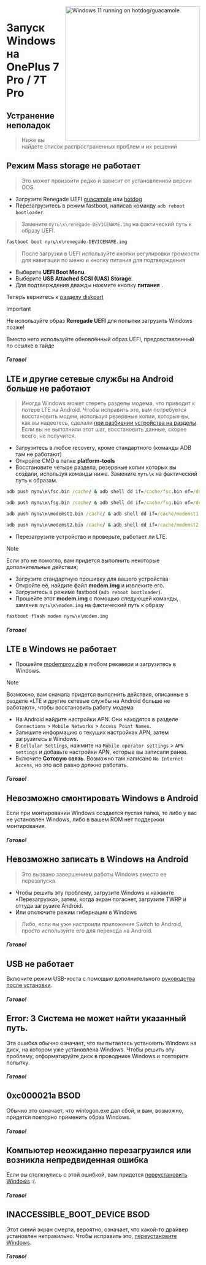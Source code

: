 <img align="right" src="https://github.com/n00b69/woa-op7/blob/main/op7.png" width="350" alt="Windows 11 running on hotdog/guacamole">

# Запуск Windows на OnePlus 7 Pro / 7T Pro

## Устранение неполадок
> Ниже вы найдете список распространенных проблем и их решений

## Режим Mass storage не работает
> Это может произойти редко и зависит от установленной версии OOS.
- Загрузите Renegade UEFI [guacamole](https://github.com/n00b69/woa-op7/releases/download/Files/renegade-guacamole.img) или [hotdog](https://github.com/n00b69/woa-op7/releases/download/Files/renegade-hotdog.img) 
- Перезагрузитесь в режим fastboot, написав команду `adb reboot bootloader`.
> Замените `путь\к\renegade-DEVICENAME.img` на фактический путь к образу UEFI.
```cmd
fastboot boot путь\к\renegade-DEVICENAME.img
```
> После загрузки в UEFI используйте кнопки регулировки громкости для навигации по меню и кнопку питания для подтверждения
- Выберите **UEFI Boot Menu**.
- Выберите **USB Attached SCSI (UAS) Storage**.
- Для подтверждения дважды нажмите кнопку **питания** .

Теперь вернитесь к [разделу diskpart](3-install-ru.md#diskpart) 

> [!Important]
> Не используйте образ **Renegade UEFI** для попытки загрузить Windows позже!
>
> Вместо него используйте обновлённый образ UEFI, предовставленный по ссылке в гайде

##### Готово!

## LTE и другие сетевые службы на Android больше не работают
> Иногда Windows может стереть разделы модема, что приводит к потере LTE на Android. Чтобы исправить это, вам потребуется восстановить модем, используя резервные копии, которые вы, как вы надеетесь, сделали [при разбиении устройства на разделы](1-partition-ru.md#backing-up-important-files). Если вы не выполнили этот шаг, восстановить данные, скорее всего, не получится.
- Загрузитесь в любое recovery, кроме стандартного (команды ADB там не работают)
- Откройте CMD в папке **platform-tools** 
- Восстановите четыре раздела, резервные копии которых вы создали, используя команды ниже. Замените `путь\к` на фактический путь к образам.
```cmd
adb push путь\к\fsc.bin /cache/ & adb shell dd if=/cache/fsc.bin of=/dev/block/by-name/fsc
```

```cmd
adb push путь\к\fsg.bin /cache/ & adb shell dd if=/cache/fsg.bin of=/dev/block/by-name/fsg
```

```cmd
adb push путь\к\modemst1.bin /cache/ & adb shell dd if=/cache/modemst1.bin of=/dev/block/by-name/modemst1
```

```cmd
adb push путь\к\modemst2.bin /cache/ & adb shell dd if=/cache/modemst2.bin of=/dev/block/by-name/modemst2
```
- Перезагрузите устройство и проверьте, работает ли LTE.
> [!Note]
> Если это не помогло, вам придется выполнить некоторые дополнительные действия;
- Загрузите стандартную прошивку для вашего устройства
- Откройте её, найдите файл **modem.img** и извлеките его.
- Загрузитесь в режиме fastboot (`adb reboot bootloader`).
- Прошейте этот **modem.img** с помощью следующей команды, заменив `путь\к\modem.img` на фактический путь к образу
```cmd
fastboot flash modem путь\к\modem.img
```

##### Готово!

## LTE в Windows не работает
- Прошейте [modemprov.zip](https://github.com/n00b69/woa-op7/releases/download/Files/modemprov.zip) в любом рекавери и загрузитесь в Windows.

> [!Note]
> Возможно, вам сначала придется выполнить действия, описанные в разделе «LTE и другие сетевые службы на Android больше не работают», чтобы восстановить работу модема
- На Android найдите настройки APN. Они находятся в разделе `Connections` > `Mobile Networks` > `Access Point Names`.
- Запишите информацию о текущих настройках APN, затем загрузитесь в Windows.
- В `Cellular Settings`, нажмите на `Mobile operator settings` > `APN settings` и добавьте настройки APN, которые вы записали ранее.
- Включите **Сотовую связь**. Возможно там написано `No Internet Access`, но это всё равно должно работать. 

##### Готово!

## Невозможно смонтировать Windows в Android
Если при монтировании Windows создается пустая папка, то либо у вас не установлен Windows, либо в вашем ROM нет поддержки монтирования.

##### Готово!

## Невозможно записать в Windows на Android
> Это вызвано завершением работы Windows вместо ее перезапуска.
- Чтобы решить эту проблему, загрузите Windows и нажмите «Перезагрузка», затем, когда экран погаснет, загрузите TWRP и оттуда загрузите Android.
- Или отключите режим гибернации в Windows 
> Либо, если вы уже настроили приложение Switch to Android, просто используйте его для перехода на Android.
##### Готово!

## USB не работает
Включите режим USB-хоста с помощью дополнительного [руководства после установки](materials-ru.md#toggling-usb-host-mode).

##### Готово!

## Error: 3 Система не может найти указанный путь.
Эта ошибка обычно означает, что вы пытаетесь установить Windows на диск, на котором уже установлена ​​Windows. Чтобы решить эту проблему, отформатируйте диск в проводнике Windows и повторите попытку.

##### Готово!

## 0xc000021a BSOD
Обычно это означает, что winlogon.exe дал сбой, и вам, возможно, придется повторно применить образ Windows.

##### Готово!

## Компьютер неожиданно перезагрузился или возникла непредвиденная ошибка
Если вы столкнулись с этой ошибкой, вам придется [переустановить Windows](reinstall-ru.md) :(.

##### Готово!

## INACCESSIBLE_BOOT_DEVICE BSOD
Этот синий экран смерти, вероятно, означает, что какой-то драйвер установлен неправильно. Чтобы исправить это, [переустановите Windows](reinstall-ru.md).

##### Готово!



















